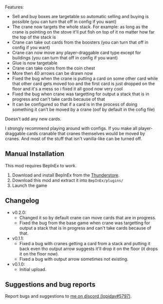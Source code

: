 Features: 
- Sell and buy boxes are targetable so automatic selling and buying is possible (you can turn that off in config if you want)
-  The crane now targets the whole stack. For example: as long as the crane is pointing on the stove it'll put fish on top of it no matter how far the top of the stack is
-   Crane can take out cards from the boosters (you can turn that off in config if you want)
-   Crane can now move any player-draggable card type except for buildings (you can turn that off in config if you want)
-   Glue is now targetable    
-   Crane can take coins from the coin chest
-   More then 40 arrows can be drawn now
-   Fixed the bug when the crane is putting a card on some other card while that other card gets moved too and the first card is just dropped on the floor and it's a mess so i fixed it all good now very cool
-   Fixed the bug when crane was targetting for output a stack that is in progress and can't take cards because of that
-   It can be configured so that if a card is in the process of doing something it can’t be moved by a crane (oof by default in the cofig file)

Doesn't add any new cards.

I strongly recommend playing around with configs.
If you make all player-draggable cards cranable that cranes themselves would be moved by cranes.
And most of the stuff that isn't vanilla-like can be turned off.

## Manual Installation

This mod requires BepInEx to work.
1.  Download and install BepInEx from the  [Thunderstore](https://stacklands.thunderstore.io/package/BepInEx/BepInExPack_Stacklands/).
2.  Download this mod and extract it into  `BepInEx/plugins/`
3.  Launch the game

## Changelog
-   v0.2.0:
    -   Changed it so by default crane can move cards that are in progress.
    -   Fixed the bug from the base game when crane was targetting for output a stack that is in progress and can't take cards because of that.
-   v0.1.1:
    -   Fixed a bug with cranes getting a card from a stack and putting it back even tho output arrow suggests it'll drop it on the floor (it drops it on the floor now).
    - Fixed a bug with output arrow sometimes not existing.
-   v0.1.0:
    -   Initial upload.
    
## Suggestions and bug reports 
Report bugs and suggestions to [me on discord (lopidav#5797)](https://discord.com/users/357116721812865025).
